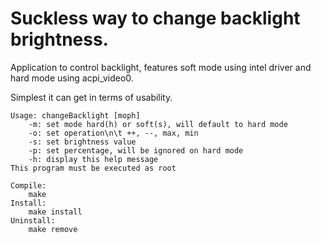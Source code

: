 # Suckless way to change backlight brightness.
Application to control backlight, features soft mode using intel driver
and hard mode using acpi_video0.

Simplest it can get in terms of usability.

	Usage: changeBacklight [moph]
		-m: set mode hard(h) or soft(s), will default to hard mode
		-o: set operation\n\t ++, --, max, min
		-s: set brightness value
		-p: set percentage, will be ignored on hard mode
		-h: display this help message
	This program must be executed as root

	Compile:
		make
	Install:
		make install
	Uninstall:
		make remove
